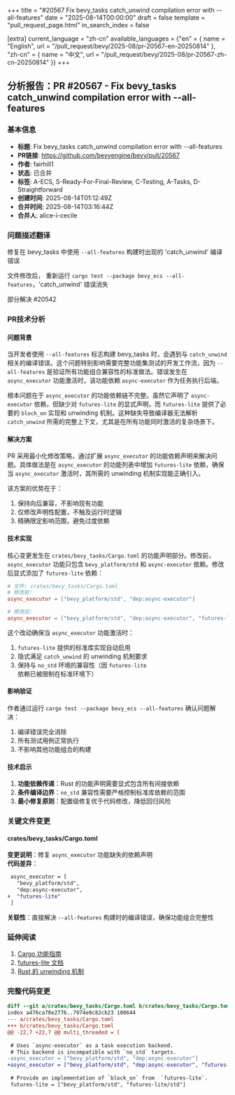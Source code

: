 +++
title = "#20567 Fix bevy_tasks catch_unwind compilation error with --all-features"
date = "2025-08-14T00:00:00"
draft = false
template = "pull_request_page.html"
in_search_index = false

[extra]
current_language = "zh-cn"
available_languages = {"en" = { name = "English", url = "/pull_request/bevy/2025-08/pr-20567-en-20250814" }, "zh-cn" = { name = "中文", url = "/pull_request/bevy/2025-08/pr-20567-zh-cn-20250814" }}
+++

## 分析报告：PR #20567 - Fix bevy_tasks catch_unwind compilation error with --all-features

### 基本信息
- **标题**: Fix bevy_tasks catch_unwind compilation error with --all-features
- **PR链接**: https://github.com/bevyengine/bevy/pull/20567
- **作者**: fairhill1
- **状态**: 已合并
- **标签**: A-ECS, S-Ready-For-Final-Review, C-Testing, A-Tasks, D-Straightforward
- **创建时间**: 2025-08-14T01:12:49Z
- **合并时间**: 2025-08-14T03:16:44Z
- **合并人**: alice-i-cecile

### 问题描述翻译
修复在 bevy_tasks 中使用 `--all-features` 构建时出现的 'catch_unwind' 编译错误

文件修改后，
重新运行 `cargo test --package bevy_ecs --all-features`，'catch_unwind' 错误消失

部分解决 #20542

### PR技术分析

#### 问题背景
当开发者使用 `--all-features` 标志构建 bevy_tasks 时，会遇到与 `catch_unwind` 相关的编译错误。这个问题特别影响需要完整功能集测试的开发工作流，因为 `--all-features` 是验证所有功能组合兼容性的标准做法。错误发生在 `async_executor` 功能激活时，该功能依赖 `async-executor` 作为任务执行后端。

根本问题在于 `async_executor` 的功能依赖链不完整。虽然它声明了 `async-executor` 依赖，但缺少对 `futures-lite` 的显式声明，而 `futures-lite` 提供了必要的 `block_on` 实现和 unwinding 机制。这种缺失导致编译器无法解析 `catch_unwind` 所需的完整上下文，尤其是在所有功能同时激活的复杂场景下。

#### 解决方案
PR 采用最小化修改策略，通过扩展 `async_executor` 的功能依赖声明来解决问题。具体做法是在 `async_executor` 的功能列表中增加 `futures-lite` 依赖，确保当 `async_executor` 激活时，其所需的 unwinding 机制实现能正确引入。

该方案的优势在于：
1. 保持向后兼容，不影响现有功能
2. 仅修改声明性配置，不触及运行时逻辑
3. 精确限定影响范围，避免过度依赖

#### 技术实现
核心变更发生在 `crates/bevy_tasks/Cargo.toml` 的功能声明部分。修改前，`async_executor` 功能只包含 `bevy_platform/std` 和 `async-executor` 依赖。修改后显式添加了 `futures-lite` 依赖：

```toml
# 文件: crates/bevy_tasks/Cargo.toml
# 修改前:
async_executor = ["bevy_platform/std", "dep:async-executor"]

# 修改后:
async_executor = ["bevy_platform/std", "dep:async-executor", "futures-lite"]
```

这个改动确保当 `async_executor` 功能激活时：
1. `futures-lite` 提供的标准库实现自动启用
2. 隐式满足 `catch_unwind` 的 unwinding 机制要求
3. 保持与 `no_std` 环境的兼容性（因 `futures-lite` 依赖已被限制在标准环境下）

#### 影响验证
作者通过运行 `cargo test --package bevy_ecs --all-features` 确认问题解决：
1. 编译错误完全消除
2. 所有测试用例正常执行
3. 不影响其他功能组合的构建

#### 技术启示
1. **功能依赖传递**：Rust 的功能声明需要显式包含所有间接依赖
2. **条件编译边界**：`no_std` 兼容性需要严格控制标准库依赖的范围
3. **最小修复原则**：配置级修复优于代码修改，降低回归风险

### 关键文件变更

#### crates/bevy_tasks/Cargo.toml
**变更说明**：修复 `async_executor` 功能缺失的依赖声明  
**代码差异**：
```diff
 async_executor = [
   "bevy_platform/std", 
   "dep:async-executor",
+  "futures-lite"
 ]
```
**关联性**：直接解决 `--all-features` 构建时的编译错误，确保功能组合完整性

### 延伸阅读
1. [Cargo 功能指南](https://doc.rust-lang.org/cargo/reference/features.html)
2. [futures-lite 文档](https://docs.rs/futures-lite/latest/futures_lite/)
3. [Rust 的 unwinding 机制](https://doc.rust-lang.org/std/panic/fn.catch_unwind.html)

### 完整代码变更
```diff
diff --git a/crates/bevy_tasks/Cargo.toml b/crates/bevy_tasks/Cargo.toml
index a476ca78e2776..7974e0c82cb23 100644
--- a/crates/bevy_tasks/Cargo.toml
+++ b/crates/bevy_tasks/Cargo.toml
@@ -22,7 +22,7 @@ multi_threaded = [
 
 # Uses `async-executor` as a task execution backend.
 # This backend is incompatible with `no_std` targets.
-async_executor = ["bevy_platform/std", "dep:async-executor"]
+async_executor = ["bevy_platform/std", "dep:async-executor", "futures-lite"]
 
 # Provide an implementation of `block_on` from  `futures-lite`.
 futures-lite = ["bevy_platform/std", "futures-lite/std"]
```
